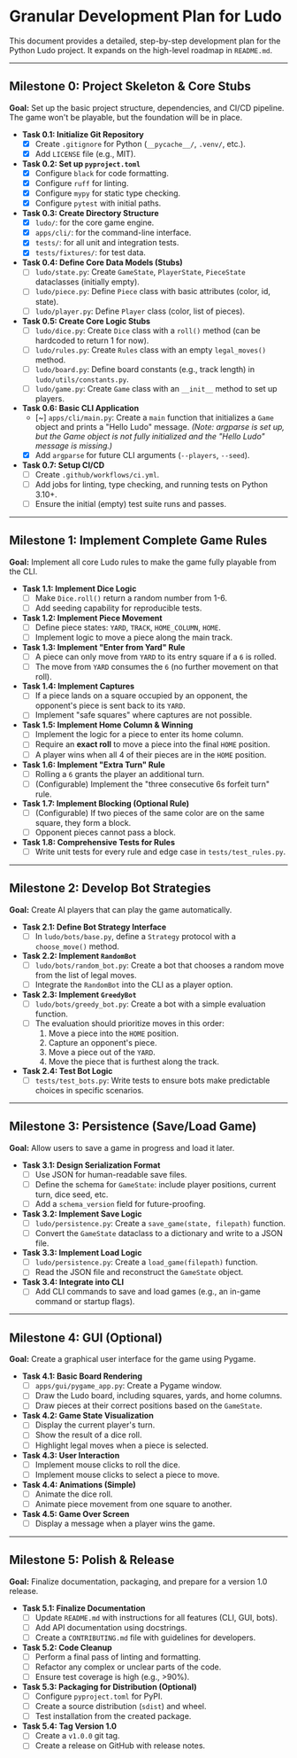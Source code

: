 # Granular Development Plan for Ludo

This document provides a detailed, step-by-step development plan for the Python Ludo project. It expands on the high-level roadmap in `README.md`.

---

## Milestone 0: Project Skeleton & Core Stubs

**Goal:** Set up the basic project structure, dependencies, and CI/CD pipeline. The game won't be playable, but the foundation will be in place.

-   **Task 0.1: Initialize Git Repository**
    -   [x] Create `.gitignore` for Python (`__pycache__/`, `.venv/`, etc.).
    -   [x] Add `LICENSE` file (e.g., MIT).
-   **Task 0.2: Set up `pyproject.toml`**
    -   [x] Configure `black` for code formatting.
    -   [x] Configure `ruff` for linting.
    -   [x] Configure `mypy` for static type checking.
    -   [x] Configure `pytest` with initial paths.
-   **Task 0.3: Create Directory Structure**
    -   [x] `ludo/`: for the core game engine.
    -   [x] `apps/cli/`: for the command-line interface.
    -   [x] `tests/`: for all unit and integration tests.
    -   [x] `tests/fixtures/`: for test data.
-   **Task 0.4: Define Core Data Models (Stubs)**
    -   [ ] `ludo/state.py`: Create `GameState`, `PlayerState`, `PieceState` dataclasses (initially empty).
    -   [ ] `ludo/piece.py`: Define `Piece` class with basic attributes (color, id, state).
    -   [ ] `ludo/player.py`: Define `Player` class (color, list of pieces).
-   **Task 0.5: Create Core Logic Stubs**
    -   [ ] `ludo/dice.py`: Create `Dice` class with a `roll()` method (can be hardcoded to return 1 for now).
    -   [ ] `ludo/rules.py`: Create `Rules` class with an empty `legal_moves()` method.
    -   [ ] `ludo/board.py`: Define board constants (e.g., track length) in `ludo/utils/constants.py`.
    -   [ ] `ludo/game.py`: Create `Game` class with an `__init__` method to set up players.
-   **Task 0.6: Basic CLI Application**
    -   [~] `apps/cli/main.py`: Create a `main` function that initializes a `Game` object and prints a "Hello Ludo" message. *(Note: argparse is set up, but the Game object is not fully initialized and the "Hello Ludo" message is missing.)*
    -   [x] Add `argparse` for future CLI arguments (`--players`, `--seed`).
-   **Task 0.7: Setup CI/CD**
    -   [ ] Create `.github/workflows/ci.yml`.
    -   [ ] Add jobs for linting, type checking, and running tests on Python 3.10+.
    -   [ ] Ensure the initial (empty) test suite runs and passes.

---

## Milestone 1: Implement Complete Game Rules

**Goal:** Implement all core Ludo rules to make the game fully playable from the CLI.

-   **Task 1.1: Implement Dice Logic**
    -   [ ] Make `Dice.roll()` return a random number from 1-6.
    -   [ ] Add seeding capability for reproducible tests.
-   **Task 1.2: Implement Piece Movement**
    -   [ ] Define piece states: `YARD`, `TRACK`, `HOME_COLUMN`, `HOME`.
    -   [ ] Implement logic to move a piece along the main track.
-   **Task 1.3: Implement "Enter from Yard" Rule**
    -   [ ] A piece can only move from `YARD` to its entry square if a `6` is rolled.
    -   [ ] The move from `YARD` consumes the `6` (no further movement on that roll).
-   **Task 1.4: Implement Captures**
    -   [ ] If a piece lands on a square occupied by an opponent, the opponent's piece is sent back to its `YARD`.
    -   [ ] Implement "safe squares" where captures are not possible.
-   **Task 1.5: Implement Home Column & Winning**
    -   [ ] Implement the logic for a piece to enter its home column.
    -   [ ] Require an **exact roll** to move a piece into the final `HOME` position.
    -   [ ] A player wins when all 4 of their pieces are in the `HOME` position.
-   **Task 1.6: Implement "Extra Turn" Rule**
    -   [ ] Rolling a `6` grants the player an additional turn.
    -   [ ] (Configurable) Implement the "three consecutive 6s forfeit turn" rule.
-   **Task 1.7: Implement Blocking (Optional Rule)**
    -   [ ] (Configurable) If two pieces of the same color are on the same square, they form a block.
    -   [ ] Opponent pieces cannot pass a block.
-   **Task 1.8: Comprehensive Tests for Rules**
    -   [ ] Write unit tests for every rule and edge case in `tests/test_rules.py`.

---

## Milestone 2: Develop Bot Strategies

**Goal:** Create AI players that can play the game automatically.

-   **Task 2.1: Define Bot Strategy Interface**
    -   [ ] In `ludo/bots/base.py`, define a `Strategy` protocol with a `choose_move()` method.
-   **Task 2.2: Implement `RandomBot`**
    -   [ ] `ludo/bots/random_bot.py`: Create a bot that chooses a random move from the list of legal moves.
    -   [ ] Integrate the `RandomBot` into the CLI as a player option.
-   **Task 2.3: Implement `GreedyBot`**
    -   [ ] `ludo/bots/greedy_bot.py`: Create a bot with a simple evaluation function.
    -   [ ] The evaluation should prioritize moves in this order:
        1.  Move a piece into the `HOME` position.
        2.  Capture an opponent's piece.
        3.  Move a piece out of the `YARD`.
        4.  Move the piece that is furthest along the track.
-   **Task 2.4: Test Bot Logic**
    -   [ ] `tests/test_bots.py`: Write tests to ensure bots make predictable choices in specific scenarios.

---

## Milestone 3: Persistence (Save/Load Game)

**Goal:** Allow users to save a game in progress and load it later.

-   **Task 3.1: Design Serialization Format**
    -   [ ] Use JSON for human-readable save files.
    -   [ ] Define the schema for `GameState`: include player positions, current turn, dice seed, etc.
    -   [ ] Add a `schema_version` field for future-proofing.
-   **Task 3.2: Implement Save Logic**
    -   [ ] `ludo/persistence.py`: Create a `save_game(state, filepath)` function.
    -   [ ] Convert the `GameState` dataclass to a dictionary and write to a JSON file.
-   **Task 3.3: Implement Load Logic**
    -   [ ] `ludo/persistence.py`: Create a `load_game(filepath)` function.
    -   [ ] Read the JSON file and reconstruct the `GameState` object.
-   **Task 3.4: Integrate into CLI**
    -   [ ] Add CLI commands to save and load games (e.g., an in-game command or startup flags).

---

## Milestone 4: GUI (Optional)

**Goal:** Create a graphical user interface for the game using Pygame.

-   **Task 4.1: Basic Board Rendering**
    -   [ ] `apps/gui/pygame_app.py`: Create a Pygame window.
    -   [ ] Draw the Ludo board, including squares, yards, and home columns.
    -   [ ] Draw pieces at their correct positions based on the `GameState`.
-   **Task 4.2: Game State Visualization**
    -   [ ] Display the current player's turn.
    -   [ ] Show the result of a dice roll.
    -   [ ] Highlight legal moves when a piece is selected.
-   **Task 4.3: User Interaction**
    -   [ ] Implement mouse clicks to roll the dice.
    -   [ ] Implement mouse clicks to select a piece to move.
-   **Task 4.4: Animations (Simple)**
    -   [ ] Animate the dice roll.
    -   [ ] Animate piece movement from one square to another.
-   **Task 4.5: Game Over Screen**
    -   [ ] Display a message when a player wins the game.

---

## Milestone 5: Polish & Release

**Goal:** Finalize documentation, packaging, and prepare for a version 1.0 release.

-   **Task 5.1: Finalize Documentation**
    -   [ ] Update `README.md` with instructions for all features (CLI, GUI, bots).
    -   [ ] Add API documentation using docstrings.
    -   [ ] Create a `CONTRIBUTING.md` file with guidelines for developers.
-   **Task 5.2: Code Cleanup**
    -   [ ] Perform a final pass of linting and formatting.
    -   [ ] Refactor any complex or unclear parts of the code.
    -   [ ] Ensure test coverage is high (e.g., >90%).
-   **Task 5.3: Packaging for Distribution (Optional)**
    -   [ ] Configure `pyproject.toml` for PyPI.
    -   [ ] Create a source distribution (`sdist`) and wheel.
    -   [ ] Test installation from the created package.
-   **Task 5.4: Tag Version 1.0**
    -   [ ] Create a `v1.0.0` git tag.
    -   [ ] Create a release on GitHub with release notes.
